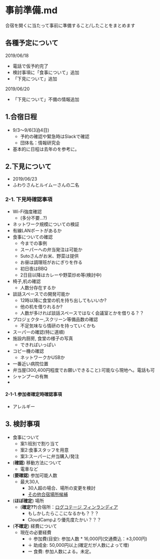 # 事前準備.md
合宿を開くに当たって事前に準備すること/したことをまとめます

## 各種予定について

2019/06/18
 - 電話で仮予約完了
 - 検討事項に「食事について」追加
 - 「下見について」追加

2019/06/20
 - 「下見について」不備の情報追加

## 1.合宿日程
- 9/3〜9/6(3泊4日)  
  - 予約の確認や緊急時はSlackで確認  
  - 団体名：情報研究会  
  <!-- - 電話予約対応者：サカキバラさん -->
- 基本的に日程は去年のを参考に。

## 2.下見について
- 2019/06/23
- ふわりさんとルイムーさんの二名

### 2-1. 下見時確認事項
- Wi-Fi強度確認
  - (多分不要…?)
- ネットワーク規模についての検証
- 有線LANポートがあるか
- 食事についての確認
  - 今までの事例
  - スーパーへの弁当発注は可能か
  - Sutoさんがお米、野菜は提供
  - お昼は調理班がおにぎりを作る
  - 初日夜はBBQ
  - 2日目以降はカレーや野菜炒め等(検討中)
- 椅子,机の確認
  - 人数分存在するか
- 談話スペースでの開発可能か
  - 12時以降に食堂の机を持ち出してもいいか?
  - 他の机を借りれるか?
  - 人数が多ければ談話スペースではなく会議室とかを借りる？？
- プロジェクター,スクリーン等備品数の確認
  - 不足気味なら情研のを持っていくかも
- スーパーの確認(特に道順)
- 施設内厨房, 食堂の様子の写真
  - できればいっぱい
- コピー機の確認
  - ネットワークかUSBか
- 一番近い病院位置
- 弁当屋(300,400円程度でお願いできること):可能なら現地へ。電話も可
- シャンプーの有無
- 

#### 2-1-1.参加者確定時確認事項
- アレルギー

## 3. 検討事項
- 食事について
  - 案1:班別で割り当て
  - 案2:食事スタッフを用意
  - 案3:スーパーに弁当購入/発注
- (**確認**) 移動方法について
  - 電車など
- (**要確認**) 参加可能人数
  - 最大30人
    - 30人超の場合、場所の変更を検討
    - [その他合宿場所候補](https://www.aco.co.jp/1-theme-lan.html)
- (**ほぼ確定**) 場所
  <!-- - 人数によって変更あり
  - 合宿所：[Cloud Camp]([https://www.aco.co.jp/1-theme-lan.html)
    - [合宿所の設備]([https://www.aco.co.jp/1-theme-lan.html) -->
  - (**確定??**)合宿所：[ログコテージ フィンランディア](https://www.finlandia-nasu.com/plan/student.php)
    - もしかしたらここになるかも？？？
    - CloudCampより優先度たかい？？？
- (**不確定**) 経費について
  - 現在の必要経費
    - ＋ 参加費(目安): 参加人数 * 16,000円(交通費込：±3,000円)
    - ＋ 助成金: 50,000円以上(確定だが人数によって増)
    - ー 食費: 参加人数による。未定。
    <!-- - ー バス代: 20,000円
  - [助成金に関して1](http://www.minakuru-aizu.jp/aboutus/)
  - [助成金に関して2](http://aizu-kougen.jp/%e3%82%b0%e3%83%aa%e3%83%bc%e3%83%b3%e3%82%b7%e3%83%bc%e3%82%ba%e3%83%b3)
   -->